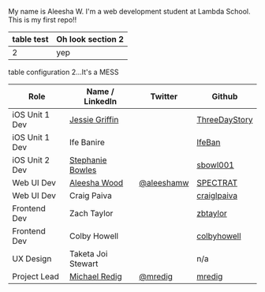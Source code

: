 My name is Aleesha W. I'm a web development student at Lambda School. This is my first repo!!

|table test| Oh look section 2|
|----------|------------------|
|    2     |      yep         |


table configuration 2...It's a MESS 

|     Role       |      Name / LinkedIn     |     Twitter        |      Github    |
|----------------|--------------------------|--------------------|----------------|
|iOS Unit 1 Dev|[Jessie Griffin](https://www.linkedin.com/in/jessie-ann-griffin/)||[ThreeDayStory](https://github.com/ThreeDayStory)|
|iOS Unit 1 Dev|Ife Banire||[IfeBan](https://github.com/IfeBan)|
|iOS Unit 2 Dev|[Stephanie Bowles](https://www.linkedin.com/in/stephanie-bowles-a5376261/)||[sbowl001](https://github.com/sbowl001)|
|Web UI Dev|[Aleesha Wood](https://www.linkedin.com/in/aleesha-wood/)|[@aleeshamw](https://twitter.com/aleeshamw)|[SPECTRAT](https://github.com/SPECTRAT)|
|Web UI Dev|Craig Paiva||[craiglpaiva](https://github.com/craiglpaiva)|
|Frontend Dev|Zach Taylor||[zbtaylor](https://github.com/zbtaylor)|
|Frontend Dev|Colby Howell||[colbyhowell](https://github.com/colbyhowell)|
|UX Design|Taketa Joi Stewart||n/a|
|Project Lead|[Michael Redig](https://www.linkedin.com/in/michael-redig/)|[@mredig](https://twitter.com/mredig)|[mredig](https://github.com/mredig)|
